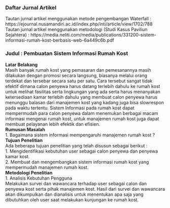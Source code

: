 <h3>Daftar Jurnal Artikel</h3>
Tautan jurnal artikel menggunakan metode pengembangan Waterfall :
https://ejournal.nusamandiri.ac.id/index.php/inti/article/view/1702/788 <br>
Tautan jurnal artikel menggunakan metodologi (Studi Kasus Paviliun Sejahtera) :
https://media.neliti.com/media/publications/331200-sistem-informasi-rumah-kost-berbasis-web-6a449c6b.pdf <br>
<h3>Judul : Pembuatan Sistem Informasi Rumah Kost</h3>
<b>Latar Belakang</b> <br>
Masih banyak rumah kost yang pemasaran dan pemesanannya masih dilakukan dengan promosi secara langsung, biasanya melalui orang terdekat dan tersebar secara satu per satu. Cara tersebut sangat tidak efektif dimana calon penyewa harus datang terlebih dahulu ke rumah kost untuk melihat fasilitas serta lingkungan yang ada serta harus menanyakan ketersediaan kamar terlebih dahulu yang membuat calon penyewa harus menunggu balasan dari manajemen kost yang kadang juga bisa slowrespon pada waktu tertentu. Sistem Informasi pada rumah kost dapat mempermudah para calon penyewa dalam menemukan berbagai macam informasi mengenai rumah kost, untuk manajemen rumah kost juga dapat membuat pelayanan lebih efektik dan efisien.<br>
<b>Rumusan Masalah</b><br>
1.  Bagaimana sistem informasi mempengaruhi manajemen rumah kost ? <br>
<b>Tujuan Penelitian</b><br>
Ada beberapa tujuan penelitian yang telah disusun sebagai berikut : <br>
1.  Mengidentifikasi kebutuhan user sebagai calon penyewa dan penyewa kamar kost.<br>
2.  Membuat dan mengembangkan sistem informasi rumah kost yang mempermudah manajemen rumah kost.<br>
<b>Metodologi Penelitian</b> <br>
1.  Analisis Kebutuhan Pengguna<br>
Melakukan survei dan wawancara terhadap user sebagai calon dan penyewa kost serta pihak manajemen kost. Hasil dari survei dan wawancara akan dikumpulkan dan dianalisis untuk menentukan apa saja yang dibutuhkan oleh user saat melakukan kunjungan ke rumah kost.




